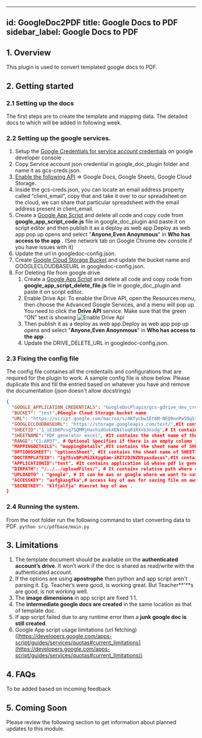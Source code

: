 
---
id: GoogleDoc2PDF
title: Google Docs to PDF
sidebar_label: Google Docs to PDF
---

## 1. Overview

This plugin is used to convert templated google docs to PDF.

## 2. Getting started

### 2.1 Setting up the docs

The first steps are to create the template and mapping data. The detailed docs to which will be added in following week.

### 2.2 Setting up the google services.

1.  Setup the [Google Credentials for service account credentials](https://developers.google.com/identity/protocols/oauth2/service-account) on google developer console .
2.  Copy Service account json credential in google_doc_plugin folder and name it as gcs-creds.json.
3.  [Enable the following API](https://support.google.com/googleapi/answer/6158841?hl=en) => Google Docs, Google Sheets, Google Cloud Storage.
4. Inside the gcs-creds.json, you can locate an email address property called “client_email”, copy that and take it over to our spreadsheet on the cloud, we can share that particular spreadsheet with the email address present in client_email.
5.  Create a [Google App Script](https://developers.google.com/apps-script/overview#your_first_script) and delete all code and copy code from **google_app_script_code.js** file in google_doc_plugin and paste it on script editor and then publish it as a deploy as web app.Deploy as web app pop up opens and select "**Anyone,Even Anoynmous**" in **Who has access to the app** . (See network tab on Google Chrome dev console if you have issues with it)
6.  Update the url in googledoc-config.json.
7.  Create [Google Cloud Storage Bucket](https://cloud.google.com/storage/docs/creating-buckets#storage-create-bucket-console) and update the bucket name and GOOGLECLOUDBASEURL in googledoc-config.json.
8. For Deleting file from google drive
	1. Create a [Google App Script](https://developers.google.com/apps-script/overview#your_first_script) and delete all code and copy code from **google_app_script_delete_file.js** file in google_doc_plugin and paste it on script editor.
	2. Enable Drive Api:
			To enable the Drive API, open the Resources menu, then choose the Advanced Google Services, and a menu will pop up. You need to click the **Drive API** service. Make sure that the green "ON" text is showing
			![Enable Drive Api ](https://i.stack.imgur.com/6vBFU.jpg)
	3.	Then publish it as a deploy as web app.Deploy as web app pop up opens and select "**Anyone,Even Anoynmous**" in **Who has access to the app** .
	4.	Update the DRIVE_DELETE_URL in googledoc-config.json.
	

### 2.3 Fixing the config file

The config file containes all the credentails and configurations that are required for the plugin to work. A sample config file is show below. Please duplicate this and fill the entried based on whatever you have and remove the documentation (json doesn't allow docstrings)

```json
{
  "GOOGLE_APPLICATION_CREDENTIALS": "GoogleDocPlugin/gcs-gdrive_dev_creds.json", #It contains the path of gcs-creds.json file.
  "BUCKET": "test",#Google Cloud Storage bucket name
  "URL": "https://script.google.com/macros/s/AKfycbw1Et6M-NEQ9nnPw5OqSt5kCCFgasdR1dsIZasjkdhak/exec?",#It contains Google App Scripts execution url
  "GOOGLECLOUDBASEURL": "https://storage.googleapis.com/test/",#It contain google cloud storage base url
  "SHEETID":"1_iE1D8Pvsq7SQMMjHashidGvkXENiluq01RXvb3nsdg",# It contains google sheet id from where data and mapping is fetched.
  "SHEETNAME":"PDF generator excel", #It contains the sheet name of the first sheet of SHEETID from where data is fetched.
  "RANGE":"C1:AM37", # Optional Specifies if there is an empty column in the starting of {SHEETNAME}.
  "MAPPINGDETAILS": "mappingDetails",#It contains the sheet name of SHEETID from where mapping detail is fetched.
  "OPTIONSSHEET": "optionsSheet", #It contains the sheet name of SHEETID from where option detail is fetched.
  "DOCTEMPLATEID": "1g7EvvBPsMi2kXyg0am-iRZ72DJNZNtyasdasas",#It contains template id of pdf that needs to be generated.
  "APPLICATIONID":"test", #It contains application id whose pdf is generated.
  "DIRPATH": "/../../uploadFiles/", # It contains relative path where created pdf save on local.
  "UPLOADTO" : "google", # It can be aws or google where we want to save file (optional).
  "ACCESSKEY": "asfgkasgfka",# access key of aws for saving file on aws server (Required only if we set UPLOADTO with aws).
  "SECRETKEY": "klfjalfja" #secret key of aws .
}
```

### 2.4 Running the system.

From the root folder run the following command to start converting data to PDF. `python src/pdfbase/main.py`

## 3. Limitations

1.  The template document should be available on the **authenticated account’s drive**. It won’t work if the doc is shared as read/write with the authenticated account.
2.  If the options are using **apostrophe** then python and app script aren't parsing it. Eg. Teacher’s were good, is working great. But Teacher**'**s are good, is not working well.
3.  The **image dimensions** in app script are fixed 1:1.
4.  The **intermediate google docs are created** in the same location as that of template doc.
5.  If app script failed due to any runtime error then a **junk google doc is still created**.
6.  Google App script usage limitations (url fetching) ([https://developers.google.com/apps-script/guides/services/quotas#current_limitations](https://developers.google.com/apps-script/guides/services/quotas#current_limitations))

## 4. FAQs

To be added based on incoming feedback

## 5. Coming Soon

Please review the following section to get information about planned updates to this module.

